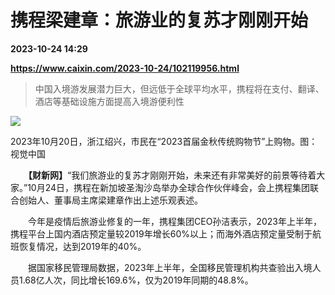 # 携程梁建章：旅游业的复苏才刚刚开始

**2023-10-24 14:29**

**https://www.caixin.com/2023-10-24/102119956.html**

> 中国入境游发展潜力巨大，但远低于全球平均水平，携程将在支付、翻译、酒店等基础设施方面提高入境游便利性

  

![](https://img.caixin.com/2023-10-24/169813204784762_840_560.jpg)

2023年10月20日，浙江绍兴，市民在“2023首届金秋传统购物节”上购物。图：视觉中国

  

　　**【财新网】**“我们旅游业的复苏才刚刚开始，未来还有非常美好的前景等待着大家。”10月24日，携程在新加坡圣淘沙岛举办全球合作伙伴峰会，会上携程集团联合创始人、董事局主席梁建章作出上述乐观表述。

　　今年是疫情后旅游业修复的一年，携程集团CEO孙洁表示，2023年上半年，携程平台上国内酒店预定量较2019年增长60%以上；而海外酒店预定量受制于航班恢复情况，达到2019年的40%。

　　据国家移民管理局数据，2023年上半年，全国移民管理机构共查验出入境人员1.68亿人次，同比增长169.6%，仅为2019年同期的48.8%。